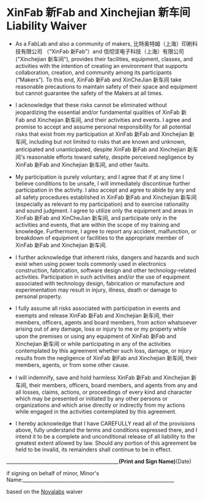 # **XinFab 新Fab and Xinchejian 新车间 Liability Waiver**

* As a FabLab and also a community of makers, 比特奥特姆（上海）印刷科技有限公司 （“XinFab 新Fab”）and 信彻坚电子科技（上海）有限公司 ("Xinchejian 新车间"), provides their facilities, equipment, classes, and activities with the intention of creating an environment that supports collaboration, creation, and community among its participants (“Makers”). To this end, XinFab 新Fab and XinCheJian 新车间 take reasonable precautions to maintain safety of their space and equipment but cannot guarantee the safety of the Makers at all times.

* I acknowledge that these risks cannot be eliminated without jeopardizing the essential and/or fundamental qualities of XinFab 新Fab and Xinchejian 新车间, and their activities and events. I agree and promise to accept and assume personal responsibility for all potential risks that exist from my participation at XinFab 新Fab and Xinchejian 新车间, including but not limited to risks that are known and unknown, anticipated and unanticipated, despite XinFab 新Fab and Xinchejian 新车间’s reasonable efforts toward safety, despite perceived negligence by XinFab 新Fab and Xinchejian 新车间, and other faults.

* My participation is purely voluntary, and I agree that if at any time I believe conditions to be unsafe, I will immediately discontinue further participation in the activity. I also accept and agree to abide by any and all safety procedures established in XinFab 新Fab and Xinchejian 新车间(especially as relevant to my participation) and to exercise rationality and sound judgment. I agree to utilize only the equipment and areas in XinFab 新Fab and XinCheJian 新车间, and participate only in the activities and events, that are within the scope of my training and knowledge. Furthermore, I agree to report any accident, malfunction, or breakdown of equipment or facilities to the appropriate member of XinFab 新Fab and Xinchejian 新车间.

* I further acknowledge that inherent risks, dangers and hazards and such exist when using power tools commonly used in electronics construction, fabrication, software design and other technology-related activities. Participation in such activities and/or the use of equipment associated with technology design, fabrication or manufacture and experimentation may result in injury, illness, death or damage to personal property.

* I fully assume all risks associated with participation in events and exempts and release XinFab 新Fab and Xinchejian 新车间, their members, officers, agents and board members, from action whatsoever arising out of any damage, loss or injury to me or my property while upon the premises or using any equipment of XinFab 新Fab and Xinchejian 新车间 or while participating in any of the activities contemplated by this agreement whether such loss, damage, or injury results from the negligence of XinFab 新Fab and Xinchejian 新车间, their members, agents, or from some other cause.

* I will indemnify, save and hold harmless XinFab 新Fab and Xinchejian 新车间, their members, officers, board members, and agents from any and all losses, claims, actions, or proceedings of every kind and character which may be presented or initiated by any other persons or organizations and which arise directly or indirectly from my actions while engaged in the activities contemplated by this agreement.

* I hereby acknowledge that I have CAREFULLY read all of the provisions above, fully understand the terms and conditions expressed there, and I intend it to be a complete and unconditional release of all liability to the greatest extent allowed by law. Should any portion of this agreement be held to be invalid, its remainders shall continue to be in effect.




__________________________________________________________(Print and Sign Name)____________(Date)




if signing on behalf of minor, Minor's Name:______________________________________________________________

based on the [Novalabs](http://nova-labs.org/blog/) waiver
